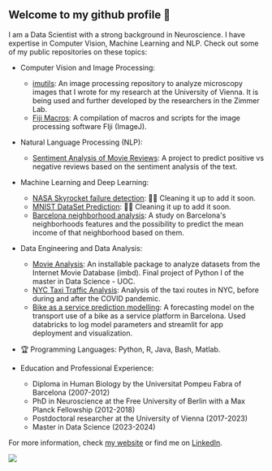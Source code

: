 ## Welcome to my github profile 👋
I am a Data Scientist with a strong background in Neuroscience. I have expertise in Computer Vision, Machine Learning and NLP.
Check out some of my public repositories on these topics:

- Computer Vision and Image Processing:
   - [imutils](https://github.com/ulisesrey/imutils/): An image processing repository to analyze microscopy images that I wrote for my research at the University of Vienna. It is being used and further developed by the researchers in the Zimmer Lab.
  - [Fiji Macros](https://github.com/ulisesrey/fiji_macros/): A compilation of macros and scripts for the image processing software FIji (ImageJ).
- Natural Language Processing (NLP):
   - [Sentiment Analysis of Movie Reviews](https://github.com/ulisesrey/imbd_sentiment_analysis): A project to predict positive vs negative reviews based on the sentiment analysis of the text.
- Machine Learning and Deep Learning:

  - [NASA Skyrocket failure detection](): 👷🏼 Cleaning it up to add it soon.
  - [MNIST DataSet Prediction](): 👷🏼 Cleaning it up to add it soon.
  - [Barcelona neighborhood analysis](https://github.com/ulisesrey/mining_barcelona/): A study on Barcelona's neighborhoods features and the possibility to predict the mean income of that neighborhood based on them.
- Data Engineering and Data Analysis:
  - [Movie Analysis](https://github.com/ulisesrey/movie_project): An installable package to analyze datasets from the Internet Movie Database (imbd). Final project of Python I of the master in Data Science - UOC.
  - [NYC Taxi Traffic Analysis](https://github.com/ulisesrey/nyc_taxi_study): Analysis of the taxi routes in NYC, before during and after the COVID pandemic.
  - [Bike as a service prediction modelling](https://github.com/franmastromarino/ub-bicing-capstone-project): A forecasting model on the transport use of a bike as a service platform in Barcelona. Used databricks to log model parameters and streamlit for app deployment and visualization.



- 🏆 Programming Languages:
Python,
R,
Java,
Bash,
Matlab.

- Education and Professional Experience:
  - Diploma in Human Biology by the Universitat Pompeu Fabra of Barcelona (2007-2012)
  - PhD in Neuroscience at the Free University of Berlin with a Max Planck Fellowship (2012-2018)
  - Postdoctoral researcher at the University of Vienna (2017-2023)
  - Master in Data Science (2023-2024)


For more information, check [my website](https://ulisesrey.github.io/) or find me on [LinkedIn](https://www.linkedin.com/in/ulisesrey/).


  <img src="https://capsule-render.vercel.app/api?type=waving&color=gradient&height=80&section=footer"/>


<!--
**ulisesrey/ulisesrey** is a ✨ _special_ ✨ repository because its `README.md` (this file) appears on your GitHub profile.
-->
